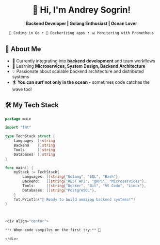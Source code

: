 <div align="center">

# 🌊 Hi, I'm Andrey Sogrin! 

**Backend Developer | Golang Enthusiast | Ocean Lover**

`🚀 Coding in Go • 🐳 Dockerizing apps • 📊 Monitoring with Prometheus`

</div>

## 🎯 About Me
- 🔭 Currently integrating into **backend development** and team workflows
- 🌱 Learning **Microservices, System Design, Backend Architecture** 
- 💡 Passionate about scalable backend architecture and distributed systems
- 🏄 **You can surf not only in the ocean** - sometimes code catches the wave too!

## 🛠️ My Tech Stack
```go
package main

import "fmt"

type TechStack struct {
    Languages  []string
    Backend    []string  
    Tools      []string
    Databases  []string
}

func main() {
    myStack := TechStack{
        Languages: []string{"Golang", "SQL", "Bash"},
        Backend:   []string{"REST API", "gRPC", "Microservices"},
        Tools:     []string{"Docker", "Git", "VS Code", "Linux"},
        Databases: []string{"PostgreSQL"},
    }
    fmt.Println("🚀 Ready to build amazing backend systems!")
}



<div align="center">

**⚡ When code compiles on the first try:** 🎉

</div>
